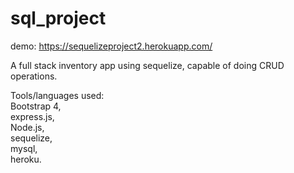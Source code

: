 # sql_project

demo: https://sequelizeproject2.herokuapp.com/

A full stack inventory app using sequelize, capable of doing CRUD operations. 

Tools/languages used:<br>
Bootstrap 4,<br>
express.js,<br>
Node.js,<br>
sequelize,<br>
mysql,<br>
heroku.
